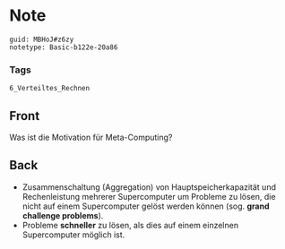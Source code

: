 # Note
```
guid: MBHoJ#z6zy
notetype: Basic-b122e-20a86
```

### Tags
```
6_Verteiltes_Rechnen
```

## Front
Was ist die Motivation für Meta-Computing?

## Back
<ul>
  <li>Zusammenschaltung (Aggregation) von Hauptspeicherkapazität
  und Rechenleistung mehrerer Supercomputer um Probleme zu lösen,
  die nicht auf einem Supercomputer gelöst werden können (sog.
  <strong>grand challenge problems</strong>).
  <li>Probleme <strong>schneller</strong> zu lösen, als dies auf
  einem einzelnen Supercomputer möglich ist.
</ul>
